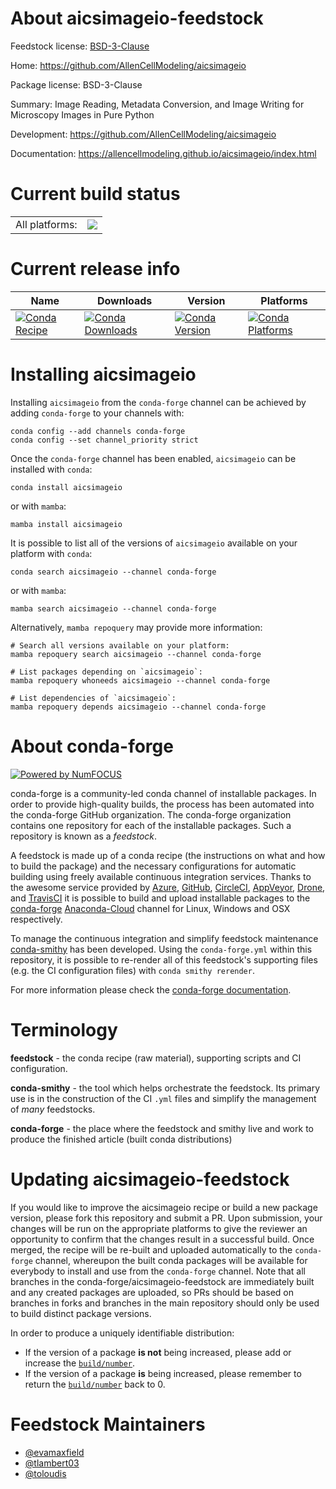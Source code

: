 About aicsimageio-feedstock
===========================

Feedstock license: [BSD-3-Clause](https://github.com/conda-forge/aicsimageio-feedstock/blob/main/LICENSE.txt)

Home: https://github.com/AllenCellModeling/aicsimageio

Package license: BSD-3-Clause

Summary: Image Reading, Metadata Conversion, and Image Writing for Microscopy Images in Pure Python

Development: https://github.com/AllenCellModeling/aicsimageio

Documentation: https://allencellmodeling.github.io/aicsimageio/index.html

Current build status
====================


<table><tr><td>All platforms:</td>
    <td>
      <a href="https://dev.azure.com/conda-forge/feedstock-builds/_build/latest?definitionId=13944&branchName=main">
        <img src="https://dev.azure.com/conda-forge/feedstock-builds/_apis/build/status/aicsimageio-feedstock?branchName=main">
      </a>
    </td>
  </tr>
</table>

Current release info
====================

| Name | Downloads | Version | Platforms |
| --- | --- | --- | --- |
| [![Conda Recipe](https://img.shields.io/badge/recipe-aicsimageio-green.svg)](https://anaconda.org/conda-forge/aicsimageio) | [![Conda Downloads](https://img.shields.io/conda/dn/conda-forge/aicsimageio.svg)](https://anaconda.org/conda-forge/aicsimageio) | [![Conda Version](https://img.shields.io/conda/vn/conda-forge/aicsimageio.svg)](https://anaconda.org/conda-forge/aicsimageio) | [![Conda Platforms](https://img.shields.io/conda/pn/conda-forge/aicsimageio.svg)](https://anaconda.org/conda-forge/aicsimageio) |

Installing aicsimageio
======================

Installing `aicsimageio` from the `conda-forge` channel can be achieved by adding `conda-forge` to your channels with:

```
conda config --add channels conda-forge
conda config --set channel_priority strict
```

Once the `conda-forge` channel has been enabled, `aicsimageio` can be installed with `conda`:

```
conda install aicsimageio
```

or with `mamba`:

```
mamba install aicsimageio
```

It is possible to list all of the versions of `aicsimageio` available on your platform with `conda`:

```
conda search aicsimageio --channel conda-forge
```

or with `mamba`:

```
mamba search aicsimageio --channel conda-forge
```

Alternatively, `mamba repoquery` may provide more information:

```
# Search all versions available on your platform:
mamba repoquery search aicsimageio --channel conda-forge

# List packages depending on `aicsimageio`:
mamba repoquery whoneeds aicsimageio --channel conda-forge

# List dependencies of `aicsimageio`:
mamba repoquery depends aicsimageio --channel conda-forge
```


About conda-forge
=================

[![Powered by
NumFOCUS](https://img.shields.io/badge/powered%20by-NumFOCUS-orange.svg?style=flat&colorA=E1523D&colorB=007D8A)](https://numfocus.org)

conda-forge is a community-led conda channel of installable packages.
In order to provide high-quality builds, the process has been automated into the
conda-forge GitHub organization. The conda-forge organization contains one repository
for each of the installable packages. Such a repository is known as a *feedstock*.

A feedstock is made up of a conda recipe (the instructions on what and how to build
the package) and the necessary configurations for automatic building using freely
available continuous integration services. Thanks to the awesome service provided by
[Azure](https://azure.microsoft.com/en-us/services/devops/), [GitHub](https://github.com/),
[CircleCI](https://circleci.com/), [AppVeyor](https://www.appveyor.com/),
[Drone](https://cloud.drone.io/welcome), and [TravisCI](https://travis-ci.com/)
it is possible to build and upload installable packages to the
[conda-forge](https://anaconda.org/conda-forge) [Anaconda-Cloud](https://anaconda.org/)
channel for Linux, Windows and OSX respectively.

To manage the continuous integration and simplify feedstock maintenance
[conda-smithy](https://github.com/conda-forge/conda-smithy) has been developed.
Using the ``conda-forge.yml`` within this repository, it is possible to re-render all of
this feedstock's supporting files (e.g. the CI configuration files) with ``conda smithy rerender``.

For more information please check the [conda-forge documentation](https://conda-forge.org/docs/).

Terminology
===========

**feedstock** - the conda recipe (raw material), supporting scripts and CI configuration.

**conda-smithy** - the tool which helps orchestrate the feedstock.
                   Its primary use is in the construction of the CI ``.yml`` files
                   and simplify the management of *many* feedstocks.

**conda-forge** - the place where the feedstock and smithy live and work to
                  produce the finished article (built conda distributions)


Updating aicsimageio-feedstock
==============================

If you would like to improve the aicsimageio recipe or build a new
package version, please fork this repository and submit a PR. Upon submission,
your changes will be run on the appropriate platforms to give the reviewer an
opportunity to confirm that the changes result in a successful build. Once
merged, the recipe will be re-built and uploaded automatically to the
`conda-forge` channel, whereupon the built conda packages will be available for
everybody to install and use from the `conda-forge` channel.
Note that all branches in the conda-forge/aicsimageio-feedstock are
immediately built and any created packages are uploaded, so PRs should be based
on branches in forks and branches in the main repository should only be used to
build distinct package versions.

In order to produce a uniquely identifiable distribution:
 * If the version of a package **is not** being increased, please add or increase
   the [``build/number``](https://docs.conda.io/projects/conda-build/en/latest/resources/define-metadata.html#build-number-and-string).
 * If the version of a package **is** being increased, please remember to return
   the [``build/number``](https://docs.conda.io/projects/conda-build/en/latest/resources/define-metadata.html#build-number-and-string)
   back to 0.

Feedstock Maintainers
=====================

* [@evamaxfield](https://github.com/evamaxfield/)
* [@tlambert03](https://github.com/tlambert03/)
* [@toloudis](https://github.com/toloudis/)


